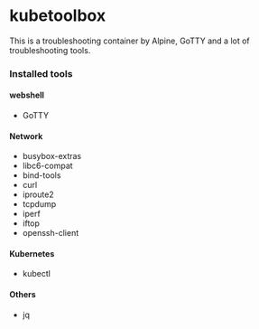# kubetoolbox

This is a troubleshooting container by Alpine, GoTTY and a lot of troubleshooting tools.

### Installed tools
#### webshell
- GoTTY

#### Network
- busybox-extras
- libc6-compat
- bind-tools
- curl
- iproute2
- tcpdump
- iperf
- iftop
- openssh-client

#### Kubernetes
- kubectl

#### Others
- jq
